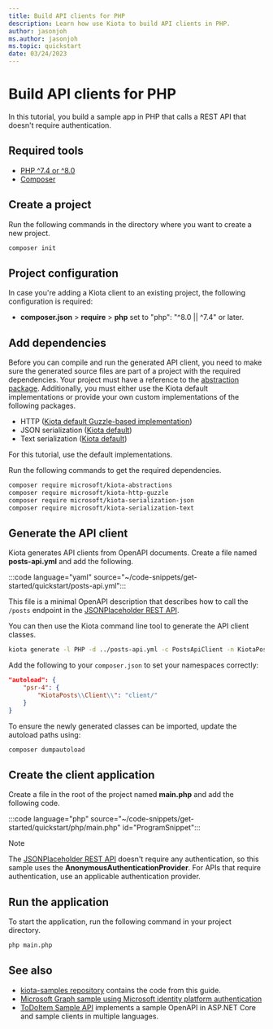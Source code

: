 ```yaml
---
title: Build API clients for PHP
description: Learn how use Kiota to build API clients in PHP.
author: jasonjoh
ms.author: jasonjoh
ms.topic: quickstart
date: 03/24/2023
---
```


# Build API clients for PHP

In this tutorial, you build a sample app in PHP that calls a REST API that doesn't require authentication.

## Required tools

- [PHP ^7.4 or ^8.0](https://www.php.net/downloads)
- [Composer](https://getcomposer.org/)

## Create a project

Run the following commands in the directory where you want to create a new project.

```bash
composer init
```

## Project configuration

In case you're adding a Kiota client to an existing project, the following configuration is required:

- **composer.json** > **require** > **php** set to "php": "^8.0 || ^7.4" or later.

## Add dependencies

Before you can compile and run the generated API client, you need to make sure the generated source files are part of a project with the required dependencies. Your project must have a reference to the [abstraction package](https://github.com/microsoft/kiota-abstractions-php). Additionally, you must either use the Kiota default implementations or provide your own custom implementations of the following packages.

- HTTP ([Kiota default Guzzle-based implementation](https://github.com/microsoft/kiota-http-guzzle-php))
- JSON serialization ([Kiota default](https://github.com/microsoft/kiota-serialization-json-php))
- Text serialization ([Kiota default](https://github.com/microsoft/kiota-serialization-text-php))

For this tutorial, use the default implementations.

Run the following commands to get the required dependencies.

```bash
composer require microsoft/kiota-abstractions
composer require microsoft/kiota-http-guzzle
composer require microsoft/kiota-serialization-json
composer require microsoft/kiota-serialization-text
```

## Generate the API client

Kiota generates API clients from OpenAPI documents. Create a file named **posts-api.yml** and add the following.

:::code language="yaml" source="~/code-snippets/get-started/quickstart/posts-api.yml":::

This file is a minimal OpenAPI description that describes how to call the `/posts` endpoint in the [JSONPlaceholder REST API](https://jsonplaceholder.typicode.com/).

You can then use the Kiota command line tool to generate the API client classes.

```bash
kiota generate -l PHP -d ../posts-api.yml -c PostsApiClient -n KiotaPosts\Client -o ./client
```

Add the following to your `composer.json` to set your namespaces correctly:

```json
"autoload": {
    "psr-4": {
        "KiotaPosts\\Client\\": "client/"
    }
}
```

To ensure the newly generated classes can be imported, update the autoload paths using:

```bash
composer dumpautoload
```

## Create the client application

Create a file in the root of the project named **main.php** and add the following code.

:::code language="php" source="~/code-snippets/get-started/quickstart/php/main.php" id="ProgramSnippet":::

> [!NOTE]
> The [JSONPlaceholder REST API](https://jsonplaceholder.typicode.com/) doesn't require any authentication, so this sample uses the **AnonymousAuthenticationProvider**. For APIs that require authentication, use an applicable authentication provider.

## Run the application

To start the application, run the following command in your project directory.

```bash
php main.php
```

## See also

- [kiota-samples repository](https://github.com/microsoft/kiota-samples/tree/main/get-started/quickstart/php) contains the code from this guide.
- [Microsoft Graph sample using Microsoft identity platform authentication](https://github.com/microsoft/kiota-samples/tree/main/get-started/azure-auth/php)
- [ToDoItem Sample API](https://github.com/microsoft/kiota-samples/tree/main/sample-api) implements a sample OpenAPI in ASP.NET Core and sample clients in multiple languages.
